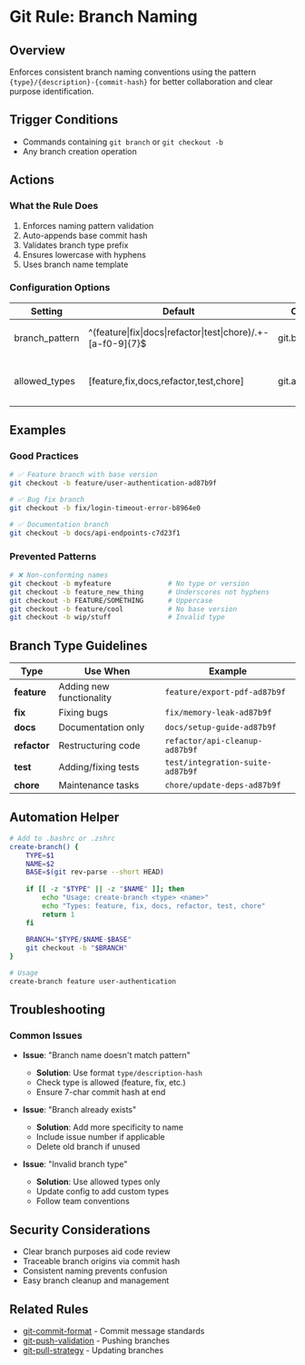 # Git Rule: Branch Naming

## Overview
Enforces consistent branch naming conventions using the pattern `{type}/{description}-{commit-hash}` for better collaboration and clear purpose identification.

## Trigger Conditions
- Commands containing `git branch` or `git checkout -b`
- Any branch creation operation

## Actions

### What the Rule Does
1. Enforces naming pattern validation
2. Auto-appends base commit hash
3. Validates branch type prefix
4. Ensures lowercase with hyphens
5. Uses branch name template

### Configuration Options
| Setting | Default | Config Path | Description |
|---------|---------|-------------|-------------|
| branch_pattern | ^(feature\|fix\|docs\|refactor\|test\|chore)/.+-[a-f0-9]{7}$ | git.branch_pattern | Branch naming pattern |
| allowed_types | [feature,fix,docs,refactor,test,chore] | git.allowed_types | Allowed branch type prefixes |

## Examples

### Good Practices
```bash
# ✅ Feature branch with base version
git checkout -b feature/user-authentication-ad87b9f

# ✅ Bug fix branch
git checkout -b fix/login-timeout-error-b8964e0

# ✅ Documentation branch
git checkout -b docs/api-endpoints-c7d23f1
```

### Prevented Patterns
```bash
# ❌ Non-conforming names
git checkout -b myfeature              # No type or version
git checkout -b feature_new_thing      # Underscores not hyphens
git checkout -b FEATURE/SOMETHING      # Uppercase
git checkout -b feature/cool           # No base version
git checkout -b wip/stuff              # Invalid type
```

## Branch Type Guidelines

| Type | Use When | Example |
|------|----------|---------|
| **feature** | Adding new functionality | `feature/export-pdf-ad87b9f` |
| **fix** | Fixing bugs | `fix/memory-leak-ad87b9f` |
| **docs** | Documentation only | `docs/setup-guide-ad87b9f` |
| **refactor** | Restructuring code | `refactor/api-cleanup-ad87b9f` |
| **test** | Adding/fixing tests | `test/integration-suite-ad87b9f` |
| **chore** | Maintenance tasks | `chore/update-deps-ad87b9f` |

## Automation Helper

```bash
# Add to .bashrc or .zshrc
create-branch() {
    TYPE=$1
    NAME=$2
    BASE=$(git rev-parse --short HEAD)
    
    if [[ -z "$TYPE" || -z "$NAME" ]]; then
        echo "Usage: create-branch <type> <name>"
        echo "Types: feature, fix, docs, refactor, test, chore"
        return 1
    fi
    
    BRANCH="$TYPE/$NAME-$BASE"
    git checkout -b "$BRANCH"
}

# Usage
create-branch feature user-authentication
```

## Troubleshooting

### Common Issues
- **Issue**: "Branch name doesn't match pattern"
  - **Solution**: Use format `type/description-hash`
  - Check type is allowed (feature, fix, etc.)
  - Ensure 7-char commit hash at end

- **Issue**: "Branch already exists"
  - **Solution**: Add more specificity to name
  - Include issue number if applicable
  - Delete old branch if unused

- **Issue**: "Invalid branch type"
  - **Solution**: Use allowed types only
  - Update config to add custom types
  - Follow team conventions

## Security Considerations
- Clear branch purposes aid code review
- Traceable branch origins via commit hash
- Consistent naming prevents confusion
- Easy branch cleanup and management

## Related Rules
- [git-commit-format](git-commit-format.md) - Commit message standards
- [git-push-validation](git-push-validation.md) - Pushing branches
- [git-pull-strategy](git-pull-strategy.md) - Updating branches